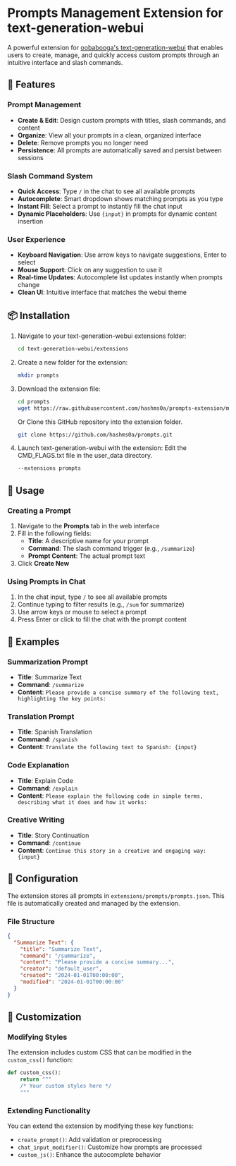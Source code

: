 # Prompts Management Extension for text-generation-webui

A powerful extension for [oobabooga's text-generation-webui](https://github.com/oobabooga/text-generation-webui) that enables users to create, manage, and quickly access custom prompts through an intuitive interface and slash commands.


## 🌟 Features

### Prompt Management
- **Create & Edit**: Design custom prompts with titles, slash commands, and content
- **Organize**: View all your prompts in a clean, organized interface
- **Delete**: Remove prompts you no longer need
- **Persistence**: All prompts are automatically saved and persist between sessions

### Slash Command System
- **Quick Access**: Type `/` in the chat to see all available prompts
- **Autocomplete**: Smart dropdown shows matching prompts as you type
- **Instant Fill**: Select a prompt to instantly fill the chat input
- **Dynamic Placeholders**: Use `{input}` in prompts for dynamic content insertion

### User Experience
- **Keyboard Navigation**: Use arrow keys to navigate suggestions, Enter to select
- **Mouse Support**: Click on any suggestion to use it
- **Real-time Updates**: Autocomplete list updates instantly when prompts change
- **Clean UI**: Intuitive interface that matches the webui theme

## 📦 Installation

1. Navigate to your text-generation-webui extensions folder:
   ```bash
   cd text-generation-webui/extensions
   ```

2. Create a new folder for the extension:
   ```bash
   mkdir prompts
   ```

3. Download the extension file:
   ```bash
   cd prompts
   wget https://raw.githubusercontent.com/hashms0a/prompts-extension/main/script.py
   ```
   Or
   Clone this GitHub repository into the extension folder.
   ```bash
   git clone https://github.com/hashms0a/prompts.git
   ```

5. Launch text-generation-webui with the extension:
   Edit the CMD_FLAGS.txt file in the user_data directory.
   ```bash
   --extensions prompts
   ```

## 🚀 Usage

### Creating a Prompt

1. Navigate to the **Prompts** tab in the web interface
2. Fill in the following fields:
   - **Title**: A descriptive name for your prompt
   - **Command**: The slash command trigger (e.g., `/summarize`)
   - **Prompt Content**: The actual prompt text
3. Click **Create New**

### Using Prompts in Chat

1. In the chat input, type `/` to see all available prompts
2. Continue typing to filter results (e.g., `/sum` for summarize)
3. Use arrow keys or mouse to select a prompt
4. Press Enter or click to fill the chat with the prompt content

## 📝 Examples

### Summarization Prompt
- **Title**: Summarize Text
- **Command**: `/summarize`
- **Content**: `Please provide a concise summary of the following text, highlighting the key points:`

### Translation Prompt
- **Title**: Spanish Translation
- **Command**: `/spanish`
- **Content**: `Translate the following text to Spanish: {input}`

### Code Explanation
- **Title**: Explain Code
- **Command**: `/explain`
- **Content**: `Please explain the following code in simple terms, describing what it does and how it works:`

### Creative Writing
- **Title**: Story Continuation
- **Command**: `/continue`
- **Content**: `Continue this story in a creative and engaging way: {input}`

## 🔧 Configuration

The extension stores all prompts in `extensions/prompts/prompts.json`. This file is automatically created and managed by the extension.

### File Structure
```json
{
  "Summarize Text": {
    "title": "Summarize Text",
    "command": "/summarize",
    "content": "Please provide a concise summary...",
    "creator": "default_user",
    "created": "2024-01-01T00:00:00",
    "modified": "2024-01-01T00:00:00"
  }
}
```

## 🎨 Customization

### Modifying Styles

The extension includes custom CSS that can be modified in the `custom_css()` function:

```python
def custom_css():
    return """
    /* Your custom styles here */
    """
```

### Extending Functionality

You can extend the extension by modifying these key functions:
- `create_prompt()`: Add validation or preprocessing
- `chat_input_modifier()`: Customize how prompts are processed
- `custom_js()`: Enhance the autocomplete behavior
